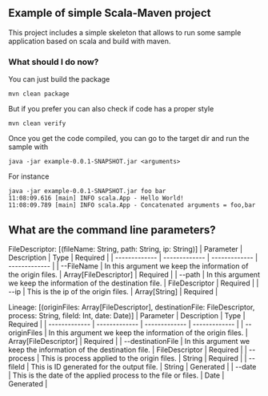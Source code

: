 ## Example of simple Scala-Maven project

This project includes a simple skeleton that allows to run some sample application based on scala and build with maven.

### What should I do now?

You can just build the package

    mvn clean package

But if you prefer you can also check if code has a proper style

    mvn clean verify

Once you get the code compiled, you can go to the target dir and run the sample with 

    java -jar example-0.0.1-SNAPSHOT.jar <arguments>

For instance 

    java -jar example-0.0.1-SNAPSHOT.jar foo bar
    11:08:09.616 [main] INFO scala.App - Hello World!
    11:08:09.789 [main] INFO scala.App - Concatenated arguments = foo,bar
    
## What are the command line parameters?

FileDescriptor: [(fileName: String, path: String, ip: String)]
| Parameter | Description | Type | Required | 
| ------------- | ------------- | ------------- | ------------- | 
| --FileName  | In this argument we keep the information of the origin files. | Array[FileDescriptor] | Required |
| --path  | In this argument we keep the information of the destination file. | FileDescriptor | Required |
| --ip  | This is the ip of the origin files. | Array[String] | Required |

Lineage: [(originFiles: Array[FileDescriptor], destinationFile: FileDescriptor, process: String, fileId: Int, date: Date)]
| Parameter | Description | Type | Required | 
| ------------- | ------------- | ------------- | ------------- |
| --originFiles  | In this argument we keep the information of the origin files. | Array[FileDescriptor] | Required |
| --destinationFile  | In this argument we keep the information of the destination file. | FileDescriptor | Required |
| --process  | This is process applied to the origin files. | String | Required |
| --fileId  | This is ID generated for the output file. | String | Generated |
| --date  | This is the date of the applied process to the file or files. | Date | Generated |



